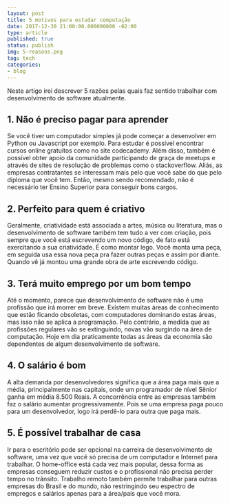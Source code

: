 ```yaml
---
layout: post
title: 5 motivos para estudar computação
date: 2017-12-30 21:00:00.000000000 -02:00
type: article
published: true
status: publish
img: 5-reasons.png
tag: tech
categories:
- blog
---
```


Neste artigo irei descrever 5 razões pelas quais faz sentido trabalhar com desenvolvimento de software atualmente.

## 1. Não é preciso pagar para aprender
Se você tiver um computador simples já pode começar a desenvolver
em Python ou Javascript por exemplo. Para estudar é possível
encontrar cursos online gratuitos como no site codecademy. Além
disso, também é possível obter apoio da comunidade participando
de graça de meetups e através de sites de resolução de problemas
como o stackoverflow. Aliás, as empresas contratantes se
interessam mais pelo que você sabe do que pelo diploma que
você tem. Então, mesmo sendo recomendado, não é necessário ter 
Ensino Superior para conseguir bons cargos.

## 2. Perfeito para quem é criativo
Geralmente, criatividade está associada a artes, música ou 
literatura, mas o desenvolvimento de software também tem tudo 
a ver com criação, pois sempre que você está escrevendo um novo 
código, de fato está exercitando a sua criatividade. É como 
montar lego. Você monta uma peça, em seguida usa essa nova peça 
pra fazer outras peças e assim por diante. Quando vê já montou 
uma grande obra de arte escrevendo código.

## 3. Terá muito emprego por um bom tempo
Até o momento, parece que desenvolvimento de software não é uma 
profissão que irá morrer em breve. Existem muitas áreas de 
conhecimento que estão ficando obsoletas, com computadores 
dominando estas áreas, mas isso não se aplica a programação. 
Pelo contrário, a medida que as profissões regulares vão se 
extinguindo, novas vão surgindo na área de computação. Hoje em 
dia praticamente todas as áreas da economia são dependentes de 
algum desenvolvimento de software.

## 4. O salário é bom
A alta demanda por desenvolvedores significa que a área paga mais
que a média, principalmente nas capitais, onde um programador 
de nível Sênior ganha em média 8.500 Reais. A concorrência entre
as empresas também faz o salário aumentar progressivamente. Pois 
se uma empresa paga pouco para um desenvolvedor, logo irá 
perdê-lo para outra que paga mais.

## 5. É possível trabalhar de casa
Ir para o escritório pode ser opcional na carreira de 
desenvolvimento de software, uma vez que você só precisa de um 
computador e Internet para trabalhar. O home-office está cada 
vez mais popular, dessa forma as empresas conseguem reduzir custos 
e o profissional não precisa perder tempo no trânsito. Trabalho 
remoto também permite trabalhar para outras empresas do Brasil 
e do mundo, não restringindo seu espectro de empregos e salários 
apenas para a área/país que você mora.

